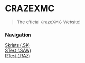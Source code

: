 # CRAZEXMC
> The official CrazeXMC Website!

### Navigation
[Skripts (.SK)](https://crazex.ml/sk)  
[STest (.SAW)](https://crazex.ml/saw)  
[RTest (.RAZ)](https://crazex.ml/raz)  

